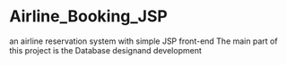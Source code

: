 # Airline_Booking_JSP

an airline reservation system with simple JSP front-end
The main part of this project is the Database designand development
  
